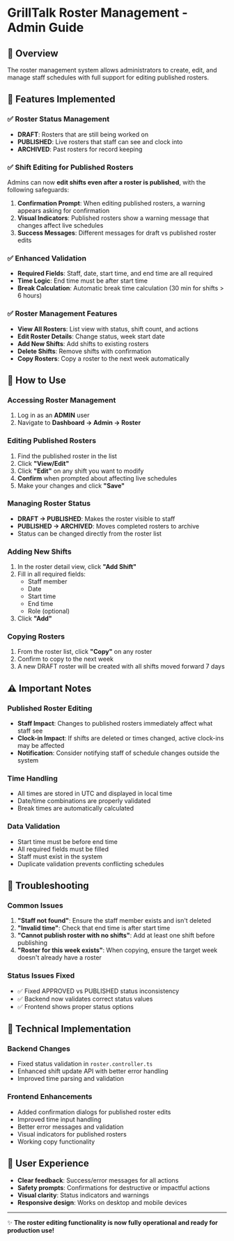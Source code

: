 # GrillTalk Roster Management - Admin Guide

## 🎯 Overview
The roster management system allows administrators to create, edit, and manage staff schedules with full support for editing published rosters.

## 🔧 Features Implemented

### ✅ Roster Status Management
- **DRAFT**: Rosters that are still being worked on
- **PUBLISHED**: Live rosters that staff can see and clock into
- **ARCHIVED**: Past rosters for record keeping

### ✅ Shift Editing for Published Rosters
Admins can now **edit shifts even after a roster is published**, with the following safeguards:

1. **Confirmation Prompt**: When editing published rosters, a warning appears asking for confirmation
2. **Visual Indicators**: Published rosters show a warning message that changes affect live schedules
3. **Success Messages**: Different messages for draft vs published roster edits

### ✅ Enhanced Validation
- **Required Fields**: Staff, date, start time, and end time are all required
- **Time Logic**: End time must be after start time
- **Break Calculation**: Automatic break time calculation (30 min for shifts > 6 hours)

### ✅ Roster Management Features
- **View All Rosters**: List view with status, shift count, and actions
- **Edit Roster Details**: Change status, week start date
- **Add New Shifts**: Add shifts to existing rosters
- **Delete Shifts**: Remove shifts with confirmation
- **Copy Rosters**: Copy a roster to the next week automatically

## 🚀 How to Use

### Accessing Roster Management
1. Log in as an **ADMIN** user
2. Navigate to **Dashboard → Admin → Roster**

### Editing Published Rosters
1. Find the published roster in the list
2. Click **"View/Edit"**
3. Click **"Edit"** on any shift you want to modify
4. **Confirm** when prompted about affecting live schedules
5. Make your changes and click **"Save"**

### Managing Roster Status
- **DRAFT → PUBLISHED**: Makes the roster visible to staff
- **PUBLISHED → ARCHIVED**: Moves completed rosters to archive
- Status can be changed directly from the roster list

### Adding New Shifts
1. In the roster detail view, click **"Add Shift"**
2. Fill in all required fields:
   - Staff member
   - Date
   - Start time
   - End time
   - Role (optional)
3. Click **"Add"**

### Copying Rosters
1. From the roster list, click **"Copy"** on any roster
2. Confirm to copy to the next week
3. A new DRAFT roster will be created with all shifts moved forward 7 days

## ⚠️ Important Notes

### Published Roster Editing
- **Staff Impact**: Changes to published rosters immediately affect what staff see
- **Clock-in Impact**: If shifts are deleted or times changed, active clock-ins may be affected
- **Notification**: Consider notifying staff of schedule changes outside the system

### Time Handling
- All times are stored in UTC and displayed in local time
- Date/time combinations are properly validated
- Break times are automatically calculated

### Data Validation
- Start time must be before end time
- All required fields must be filled
- Staff must exist in the system
- Duplicate validation prevents conflicting schedules

## 🐛 Troubleshooting

### Common Issues
1. **"Staff not found"**: Ensure the staff member exists and isn't deleted
2. **"Invalid time"**: Check that end time is after start time
3. **"Cannot publish roster with no shifts"**: Add at least one shift before publishing
4. **"Roster for this week exists"**: When copying, ensure the target week doesn't already have a roster

### Status Issues Fixed
- ✅ Fixed APPROVED vs PUBLISHED status inconsistency
- ✅ Backend now validates correct status values
- ✅ Frontend shows proper status options

## 🔧 Technical Implementation

### Backend Changes
- Fixed status validation in `roster.controller.ts`
- Enhanced shift update API with better error handling
- Improved time parsing and validation

### Frontend Enhancements
- Added confirmation dialogs for published roster edits
- Improved time input handling
- Better error messages and validation
- Visual indicators for published rosters
- Working copy functionality

## 📱 User Experience
- **Clear feedback**: Success/error messages for all actions
- **Safety prompts**: Confirmations for destructive or impactful actions
- **Visual clarity**: Status indicators and warnings
- **Responsive design**: Works on desktop and mobile devices

---

✨ **The roster editing functionality is now fully operational and ready for production use!**